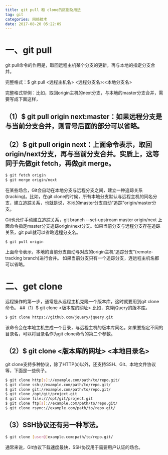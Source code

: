 ```yaml
---
title: git pull 和 clone的区别及用法
tag: git
categories: 网络技术
date: 2017-08-20 05:22:09
---
```

# 一、git pull
git pull命令的作用是，取回远程主机某个分支的更新，再与本地的指定分支合并。

完整格式：$ git pull <远程主机名> <远程分支名>:<本地分支名>

完整格式举例：比如，取回origin主机的next分支，与本地的master分支合并，需要写成下面这样，

## （1）$ git pull origin next:master：如果远程分支是与当前分支合并，则冒号后面的部分可以省略。



## （2）$ git pull origin next：上面命令表示，取回origin/next分支，再与当前分支合并。实质上，这等同于先做git fetch，再做git merge。




```bash
$ git fetch origin
$ git merge origin/next
```

在某些场合，Git会自动在本地分支与远程分支之间，建立一种追踪关系(tracking)。比如，在git clone的时候，所有本地分支默认与远程主机的同名分支，建立追踪关系，也就是说，本地的master分支自动”追踪”origin/master分支。

Git也允许手动建立追踪关系，git branch --set-upstream master origin/next
上面命令指定master分支追踪origin/next分支。如果当前分支与远程分支存在追踪关系，git pull就可以省略远程分支名。

```
$ git pull origin
```


上面命令表示，本地的当前分支自动与对应的origin主机”追踪分支”(remote-tracking branch)进行合并。
如果当前分支只有一个追踪分支，连远程主机名都可以省略。

# 二、get clone
远程操作的第一步，通常是从远程主机克隆一个版本库，这时就要用到git clone命令。
##（1）$ git clone <版本库的网址>
比如，克隆jQuery的版本库。
```bash
$ git clone https://github.com/jquery/jquery.git
```


该命令会在本地主机生成一个目录，与远程主机的版本库同名。如果要指定不同的目录名，可以将目录名作为git clone命令的第二个参数。
## （2）$ git clone <版本库的网址> <本地目录名>
git clone支持多种协议，除了HTTP(s)以外，还支持SSH、Git、本地文件协议等，下面是一些例子。
```bash
$ git clone http[s]://example.com/path/to/repo.git/
$ git clone ssh://example.com/path/to/repo.git/
$ git clone git://example.com/path/to/repo.git/
$ git clone /opt/git/project.git
$ git clone file:///opt/git/project.git
$ git clone ftp[s]://example.com/path/to/repo.git/
$ git clone rsync://example.com/path/to/repo.git/
```


## （3）SSH协议还有另一种写法。
```bash
$ git clone [user@]example.com:path/to/repo.git/
```


通常来说，Git协议下载速度最快，SSH协议用于需要用户认证的场合。
